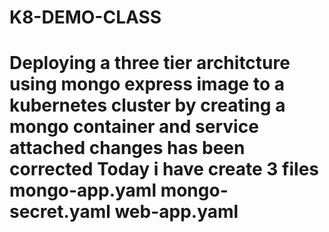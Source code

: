 # K8-DEMO-CLASS
# Deploying a three tier architcture using mongo express image to a kubernetes cluster by creating a mongo container and service attached changes has been corrected Today i have create 3 files mongo-app.yaml mongo-secret.yaml web-app.yaml
